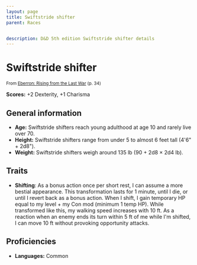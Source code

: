```yaml
---
layout: page
title: Swiftstride shifter
parent: Races


description: D&D 5th edition Swiftstride shifter details
---
```


# Swiftstride shifter

<small>From <a target="_blank" href="https://dnd.wizards.com/products/tabletop-games/rpg-products/eberron">Eberron: Rising from the Last War</a> (p. 34)</small>

**Scores:** +2 Dexterity, +1 Charisma

## General information

- **Age:** Swiftstride shifters reach young adulthood at age 10 and rarely live over 70.
- **Height:** Swiftstride shifters range from under 5 to almost 6 feet tall (4'6" + 2d8").
- **Weight:** Swiftstride shifters weigh around 135 lb (90 + 2d8 × 2d4 lb).

## Traits

- **Shifting**: As a bonus action once per short rest, I can assume a more bestial appearance. This transformation lasts for 1 minute, until I die, or until I revert back as a bonus action. When I shift, I gain temporary HP equal to my level + my Con mod (minimum 1 temp HP). While transformed like this, my walking speed increases with 10 ft. As a reaction when an enemy ends its turn within 5 ft of me while I'm shifted, I can move 10 ft without provoking opportunity attacks.

## Proficiencies

- **Languages:** Common
